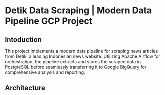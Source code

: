 # Detik Data Scraping | Modern Data Pipeline GCP Project 

## Intoduction
This project implements a modern data pipeline for scraping news articles from Detik, a leading Indonesian news website. Utilizing Apache Airflow for orchestration, the pipeline extracts and stores the scraped data in PostgreSQL before seamlessly transferring it to Google BigQuery for comprehensive analysis and reporting.

## Architecture
